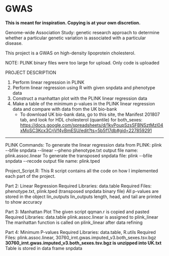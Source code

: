 # GWAS
**This is meant for inspiration. Copying is at your own discretion.**

Genome-wide Association Study: genetic research approach to determine whether a particular genetic variation is associated with a particular disease. 

This project is a GWAS on high-density lipoprotein cholesterol. 

NOTE: PLINK binary files were too large for upload. Only code is uploaded

PROJECT DESCRIPTION
1) Perform linear regression in PLINK
2) Perform linear regression using R with given snpdata and phenotype data
3) Construct a manhattan plot with the PLINK linear regression data
4) Make a table of the minimum p-values in the PLINK linear regression data and compare with data from the UK bio-bank 
	* To download UK bio-bank data, go to this site, the Manifest 201807 tab, and look for HDL cholesterol (quantile) for both_sexes: https://docs.google.com/spreadsheets/d/1kvPoupSzsSFBNSztMzl04xMoSC3Kcx3CrjVf4yBmESU/edit?ts=5b5f17db#gid=227859291 

------------------------------------------------------------------------------------
PLINK Commands:
To generate the linear regression data from PLINK:
  plink --bfile snpdata --linear --pheno phenotype.txt
	  output file name: plink.assoc.linear
To generate the transposed snpdata file:
  plink --bfile snpdata --recode 
	  output file name: plink.tped

Project_Script.R:
This R script contains all the code on how I implemented each part of the project.

Part 2: Linear Regression
  Required Libraries: data.table
  Required Files: phenotype.txt, plink.tped (transposed snpdata binary file)
  All p-values are stored in the object lin_outputs
	lin_outputs length, head, and tail are printed to show accuracy

Part 3: Manhattan Plot
  The given script qqman.r is copied and pasted
  Required Libraries: data.table
  plink.assoc.linear is assigned to plink_linear
  The manhattan function is called on plink_linear after data refining

Part 4: Minimum P-values
  Required Libraries: data.table, R.utils
  Required Files: plink.assoc.linear, 30760_irnt.gwas.imputed_v3.both_sexes.tsv.bgz
        **30760_irnt.gwas.imputed_v3.both_sexes.tsv.bgz is unzipped into UK.txt**
  Table is stored in data frame snpdata
